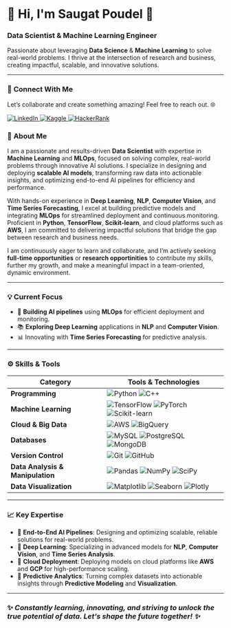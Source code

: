 # 🚀 Hi, I'm **Saugat Poudel** 🌟  
### Data Scientist & Machine Learning Engineer 
Passionate about leveraging **Data Science** & **Machine Learning** to solve real-world problems. I thrive at the intersection of research and business, creating impactful, scalable, and innovative solutions.

---

### 🤝 **Connect With Me**  
Let’s collaborate and create something amazing! Feel free to reach out. 🌐  

<a href="https://linkedin.com/in/xaugat">
  <img src="https://img.shields.io/badge/LinkedIn-%230077B5.svg?style=for-the-badge&logo=linkedin&logoColor=white" alt="LinkedIn"/>
</a>
<a href="https://kaggle.com/saugatp">
  <img src="https://img.shields.io/badge/Kaggle-%2320BEFF.svg?style=for-the-badge&logo=kaggle&logoColor=white" alt="Kaggle"/>
</a>
<a href="https://www.hackerrank.com/saugatp363">
  <img src="https://img.shields.io/badge/HackerRank-%232EC866.svg?style=for-the-badge&logo=hackerRank&logoColor=white" alt="HackerRank"/>
</a>




### 📢 **About Me**  
I am a passionate and results-driven **Data Scientist** with expertise in **Machine Learning** and **MLOps**, focused on solving complex, real-world problems through innovative AI solutions. I specialize in designing and deploying **scalable AI models**, transforming raw data into actionable insights, and optimizing end-to-end AI pipelines for efficiency and performance.

With hands-on experience in **Deep Learning**, **NLP**, **Computer Vision**, and **Time Series Forecasting**, I excel at building predictive models and integrating **MLOps** for streamlined deployment and continuous monitoring. Proficient in **Python**, **TensorFlow**, **Scikit-learn**, and cloud platforms such as **AWS**, I am committed to delivering impactful solutions that bridge the gap between research and business needs.

I am continuously eager to learn and collaborate, and I’m actively seeking **full-time opportunities** or **research opportinities** to contribute my skills, further my growth, and make a meaningful impact in a team-oriented, dynamic environment.  

---

### 💡 **Current Focus**  
- 🚀 **Building AI pipelines** using **MLOps** for efficient deployment and monitoring.  
- 📚 **Exploring Deep Learning** applications in **NLP** and **Computer Vision**.  
- 📊 Innovating with **Time Series Forecasting** for predictive analysis.

---

### ⚙️ **Skills & Tools**

| **Category**        | **Tools & Technologies** |
|---------------------|--------------------------|
| **Programming**      | ![Python](https://img.shields.io/badge/Python-%2314354C.svg?style=flat&logo=python&logoColor=white) ![C++](https://img.shields.io/badge/C++-%2300599C.svg?style=flat&logo=c%2B%2B&logoColor=white) |
| **Machine Learning** | ![TensorFlow](https://img.shields.io/badge/TensorFlow-%23FF6F00.svg?style=flat&logo=tensorflow&logoColor=white) ![PyTorch](https://img.shields.io/badge/PyTorch-%23EE4C2C.svg?style=flat&logo=pytorch&logoColor=white) ![Scikit-learn](https://img.shields.io/badge/Scikit--learn-%23F7931E.svg?style=flat&logo=scikit-learn&logoColor=white) |
| **Cloud & Big Data** | ![AWS](https://img.shields.io/badge/AWS-%23FF9900.svg?style=flat&logo=amazonaws&logoColor=white) ![BigQuery](https://img.shields.io/badge/BigQuery-%234285F4.svg?style=flat&logo=google-cloud&logoColor=white) |
| **Databases**        | ![MySQL](https://img.shields.io/badge/MySQL-%2300f.svg?style=flat&logo=mysql&logoColor=white) ![PostgreSQL](https://img.shields.io/badge/PostgreSQL-%23316192.svg?style=flat&logo=postgresql&logoColor=white) ![MongoDB](https://img.shields.io/badge/MongoDB-%2347A248.svg?style=flat&logo=mongodb&logoColor=white) |
| **Version Control**  | ![Git](https://img.shields.io/badge/Git-%23F1502F.svg?style=flat&logo=git&logoColor=white) ![GitHub](https://img.shields.io/badge/GitHub-%23121011.svg?style=flat&logo=github&logoColor=white) |
| **Data Analysis & Manipulation** | ![Pandas](https://img.shields.io/badge/Pandas-%2314354C.svg?style=flat&logo=pandas&logoColor=white) ![NumPy](https://img.shields.io/badge/NumPy-%23013243.svg?style=flat&logo=numpy&logoColor=white) ![SciPy](https://img.shields.io/badge/SciPy-%230C55F4.svg?style=flat&logo=scipy&logoColor=white) |
| **Data Visualization** | ![Matplotlib](https://img.shields.io/badge/Matplotlib-%233C3E3F.svg?style=flat&logo=matplotlib&logoColor=white) ![Seaborn](https://img.shields.io/badge/Seaborn-%23007880.svg?style=flat&logo=seaborn&logoColor=white) ![Plotly](https://img.shields.io/badge/Plotly-%23035A8C.svg?style=flat&logo=plotly&logoColor=white) |

---

### 📈 **Key Expertise**
- 🔹 **End-to-End AI Pipelines**: Designing and optimizing scalable, reliable solutions for real-world problems.  
- 🔹 **Deep Learning**: Specializing in advanced models for **NLP**, **Computer Vision**, and **Time Series Analysis**.  
- 🔹 **Cloud Deployment**: Deploying models on cloud platforms like **AWS** and **GCP** for high-performance scaling.  
- 🔹 **Predictive Analytics**: Turning complex datasets into actionable insights through **Predictive Modeling** and **Visualization**.

---

### ✨ *Constantly learning, innovating, and striving to unlock the true potential of data. Let's shape the future together! ✨*
